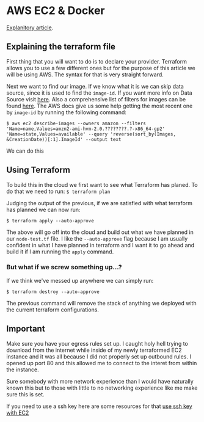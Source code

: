 # AWS EC2 & Docker


[Explanitory article](https://medium.com/p/d9059d1a8ac0/edit).

## Explaining the terraform file

First thing that you will want to do is to declare your provider. 
Terraform allows you to use a few different ones but for the purpose of this 
article we will be using AWS. The syntax for that is very straight forward.

Next we want to find our image. If we know what it is we can skip 
data source, since it is used to find the `image-id`. If you want 
more info on Data Source visit [here](https://www.terraform.io/docs/providers/aws/d/ami.html#filter).
Also a comprehensive list of filters for images can be found 
[here](https://docs.aws.amazon.com/cli/latest/reference/ec2/describe-images.html).
The AWS docs give us some help getting the most recent one by 
`image-id` by running the following command:

`$ aws ec2 describe-images --owners amazon --filters 'Name=name,Values=amzn2-ami-hvm-2.0.????????.?-x86_64-gp2' 'Name=state,Values=available' --query 'reverse(sort_by(Images, &CreationDate))[:1].ImageId' --output text`

We can do this


## Using Terraform
To build this in the cloud we first want to see what Terraform has planed. 
To do that we need to run:
`$ terraform plan`

Judging the output of the previous, if we are satisfied with what terraform
has planned we can now run:

`$ terraform apply --auto-approve`

The above will go off into the cloud and build out what we have planned in our
`node-test.tf` file. I like the `--auto-approve` flag because I am usually confident
in what I have planned in terraform and I want it to go ahead and build it
if I am running the `apply` command.

### But what if we screw something up...?

If we think we've messed up anywhere we can simply run:

`$ terraform destroy --auto-approve`

The previous command will remove the stack of anything we deployed with the current
terraform configurations.


## Important
Make sure you have your egress rules set up.
I caught holy hell trying to download from the internet
while inside of my newly terraformed EC2 instance and it was 
all because I did not properly set up outbound rules. I opened up 
port 80 and this allowed me to connect to the interet from within the 
instance.

Sure somebody with more network experience than I would
have naturally known this but to those with little to no 
networking experience like me make sure this is set.


If you need to use a ssh key here are some resources for that
[use ssh key with EC2](https://docs.aws.amazon.com/AWSEC2/latest/UserGuide/ec2-key-pairs.html)
